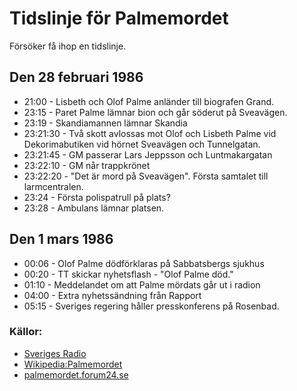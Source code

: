 # Tidslinje för Palmemordet

Försöker få ihop en tidslinje.

## Den 28 februari 1986

* 21:00 - Lisbeth och Olof Palme anländer till biografen Grand.
* 23:15 - Paret Palme lämnar bion och går söderut på Sveavägen.
* 23:19 - Skandiamannen lämnar Skandia
* 23:21:30 - Två skott avlossas mot Olof och Lisbeth Palme vid Dekorimabutiken vid hörnet Sveavägen och Tunnelgatan.
* 23:21:45 - GM passerar Lars Jeppsson och Luntmakargatan
* 23:22:10 - GM når trappkrönet
* 23:22:20 - "Det är mord på Sveavägen". Första samtalet till larmcentralen.
* 23:24 - Första polispatrull på plats?
* 23:28 - Ambulans lämnar platsen.

## Den 1 mars 1986

* 00:06 - Olof Palme dödförklaras på Sabbatsbergs sjukhus
* 00:20 - TT skickar nyhetsflash - "Olof Palme död."
* 01:10 - Meddelandet om att Palme mördats går ut i radion
* 04:00 - Extra nyhetssändning från Rapport
* 05:15 - Sveriges regering håller presskonferens på Rosenbad.

### Källor:
* [Sveriges Radio](http://sverigesradio.se/sida/artikel.aspx?programid=83&artikel=6374142)
* [Wikipedia:Palmemordet](https://sv.wikipedia.org/wiki/Palmemordet)
* [palmemordet.forum24.se](http://palmemordet.forum24.se/palmemordet-about39.html)
